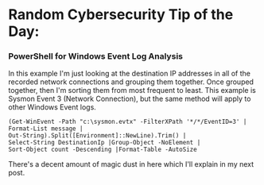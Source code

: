 # Random Cybersecurity Tip of the Day: 
### PowerShell for Windows Event Log Analysis

In this example I'm just looking at the destination IP addresses in all of the recorded network connections and grouping them together. Once grouped together, then I'm sorting them from most frequent to least. This example is Sysmon Event 3 (Network Connection), but the same method will apply to other Windows Event logs.
```
(Get-WinEvent -Path "c:\sysmon.evtx" -FilterXPath '*/*/EventID=3' | 
Format-List message | 
Out-String).Split([Environment]::NewLine).Trim() |
Select-String DestinationIp |Group-Object -NoElement |
Sort-Object count -Descending |Format-Table -AutoSize
```
There's a decent amount of magic dust in here which I'll explain in my next post.